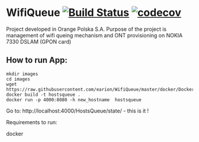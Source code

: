 # WifiQueue [![Build Status](https://travis-ci.org/earion/WifiQueue.svg?branch=master)](https://travis-ci.org/earion/WifiQueue) [![codecov](https://codecov.io/gh/earion/WifiQueue/branch/master/graph/badge.svg)](https://codecov.io/gh/earion/WifiQueue)

Project developed in Orange Polska S.A.
Purpose of the project is management of wifi queing mechanism and ONT provisioning on NOKIA 7330 DSLAM (GPON card)

## How to run App:

    mkdir images
    cd images
    wget https://raw.githubusercontent.com/earion/WifiQueue/master/docker/Dockerfile
    docker build -t hostsqueue .
    docker run -p 4000:8080 -h new_hostname  hostsqueue

Go to: http://localhost:4000/HostsQueue/state/ - this is it !





Requirements to run:

docker 
